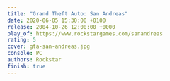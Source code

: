 ```yaml
---
title: "Grand Theft Auto: San Andreas"
date: 2020-06-05 15:30:00 +0100
release: 2004-10-26 12:00:00 +0000
play_of: https://www.rockstargames.com/sanandreas
rating: 5
cover: gta-san-andreas.jpg
console: PC
authors: Rockstar
finish: true
---
```

